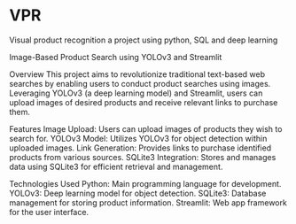 # VPR
Visual product recognition a project using python, SQL and deep learning

Image-Based Product Search using YOLOv3 and Streamlit

Overview
This project aims to revolutionize traditional text-based web searches by enabling users to conduct product searches using images. Leveraging YOLOv3 (a deep learning model) and Streamlit, users can upload images of desired products and receive relevant links to purchase them.

Features
Image Upload: Users can upload images of products they wish to search for.
YOLOv3 Model: Utilizes YOLOv3 for object detection within uploaded images.
Link Generation: Provides links to purchase identified products from various sources.
SQLite3 Integration: Stores and manages data using SQLite3 for efficient retrieval and management.

Technologies Used
Python: Main programming language for development.
YOLOv3: Deep learning model for object detection.
SQLite3: Database management for storing product information.
Streamlit: Web app framework for the user interface.
